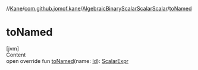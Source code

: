 //[Kane](../../index.md)/[com.github.jomof.kane](../index.md)/[AlgebraicBinaryScalarScalarScalar](index.md)/[toNamed](to-named.md)



# toNamed  
[jvm]  
Content  
open override fun [toNamed](to-named.md)(name: [Id](../../com.github.jomof.kane.impl/index.md#%5Bcom.github.jomof.kane.impl%2FId%2F%2F%2FPointingToDeclaration%2F%5D%2FClasslikes%2F-458304138)): [ScalarExpr](../-scalar-expr/index.md)  



